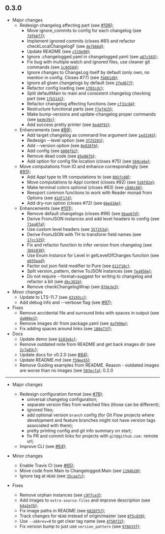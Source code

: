 0.3.0
---

* Major changes
  - Redesign changelog affecting part (see [#106]( https://github.com/GetShopTV/changelogged/pull/106 ));
    - Move ignore_commits to config for each changelog (see [`7dfb6f7`]( https://github.com/GetShopTV/changelogged/commit/7dfb6f7 ));
    - Implement ignored commits (closes #81) and refactor checkLocalChangelogF (see [`de7bbbd`]( https://github.com/GetShopTV/changelogged/commit/de7bbbd ));
    - Update README (see [`c519e90`]( https://github.com/GetShopTV/changelogged/commit/c519e90 ));
    - Ignore .changelogged.yaml in changelogged.yaml (see [`a87c565`]( https://github.com/GetShopTV/changelogged/commit/a87c565 ));
    - Fix bug with multiple watch and ignored files, use cleaner git commands (see [`1c0d594`]( https://github.com/GetShopTV/changelogged/commit/1c0d594 ));
    - Ignore changes to ChangeLog itself by default (only own, no mention in config. Closes #77) (see [`fb861db`]( https://github.com/GetShopTV/changelogged/commit/fb861db ));
    - Ignore all given changelogs by default (see [`2fed677`]( https://github.com/GetShopTV/changelogged/commit/2fed677 ));
    - Refactor config loading (see [`1f03cdc`]( https://github.com/GetShopTV/changelogged/commit/1f03cdc ));
    - Split defaultMain to main and consistent changelog checking part (see [`1fb5141`]( https://github.com/GetShopTV/changelogged/commit/1fb5141 ));
    - Refactor changelog affecting functions (see [`cf31c84`]( https://github.com/GetShopTV/changelogged/commit/cf31c84 ));
    - Restructure functional parts (see [`f7ef415`]( https://github.com/GetShopTV/changelogged/commit/f7ef415 ));
    - Make bump-versions and update-changelog proper commands (see [`bede39c`]( https://github.com/GetShopTV/changelogged/commit/bede39c ));
    - Add success pretty printer (see [`9addf91`]( https://github.com/GetShopTV/changelogged/commit/9addf91 ));
  - Enhancements (see [#89]( https://github.com/GetShopTV/changelogged/pull/89 ));
    - Add target changelog as command line argument (see [`1ed3345`]( https://github.com/GetShopTV/changelogged/commit/1ed3345 ));
    - Redesign --level option (see [`3f25201`]( https://github.com/GetShopTV/changelogged/commit/3f25201 ));
    - Add --version option (see [`0e828fb`]( https://github.com/GetShopTV/changelogged/commit/0e828fb ));
    - Add config (see [`b000fb2`]( https://github.com/GetShopTV/changelogged/commit/b000fb2 ));
    - Remove dead code (see [`85e067b`]( https://github.com/GetShopTV/changelogged/commit/85e067b ));
    - Add option for config file location (closes #75) (see [`569ce6e`]( https://github.com/GetShopTV/changelogged/commit/569ce6e ));
  - Move computations from IO and enhance correspondingly (see [#93]( https://github.com/GetShopTV/changelogged/pull/93 ));
    - Add Appl type to lift computations to (see [`095fc88`]( https://github.com/GetShopTV/changelogged/commit/095fc88 ));
    - Move computations to Appl context (closes #92) (see [`518f82e`]( https://github.com/GetShopTV/changelogged/commit/518f82e ));
    - Make terminal colors optional (closes #63) (see [`c846c86`]( https://github.com/GetShopTV/changelogged/commit/c846c86 ));
    - Reexport common functions to work with Reader monad from Options (see [`41df17d`]( https://github.com/GetShopTV/changelogged/commit/41df17d ));
    - Add dry-run option (closes #72) (see [`6bed18e`]( https://github.com/GetShopTV/changelogged/commit/6bed18e ));
  - Enhancements (see [#101]( https://github.com/GetShopTV/changelogged/pull/101 ));
    - Remove default changelogs (closes #96) (see [`bbae67d`]( https://github.com/GetShopTV/changelogged/commit/bbae67d ));
    - Derive FromJSON instances and add level headers to config (see [`71ea07a`]( https://github.com/GetShopTV/changelogged/commit/71ea07a ));
    - Use custom level headers (see [`357253a`]( https://github.com/GetShopTV/changelogged/commit/357253a ));
    - Derive FromJSON with TH to transform field names (see [`17cc325`]( https://github.com/GetShopTV/changelogged/commit/17cc325 ));
    - Fix and refactor function to infer version from changelog (see [`3bb1036`]( https://github.com/GetShopTV/changelogged/commit/3bb1036 ));
    - Use Enum instance for Level in getLevelOfChanges function (see [`e655ead`]( https://github.com/GetShopTV/changelogged/commit/e655ead ));
    - Factor out json field modifier to Pure (see [`611f10c`]( https://github.com/GetShopTV/changelogged/commit/611f10c ));
    - Split version_pattern, derive ToJSON instances (see [`fea956e`]( https://github.com/GetShopTV/changelogged/commit/fea956e ));
    - Do not require --format=suggest for writing to changelog and refactor a bit (see [`dbc381b`]( https://github.com/GetShopTV/changelogged/commit/dbc381b ));
    - Remove checkChangelogWrap (see [`97de3e3`]( https://github.com/GetShopTV/changelogged/commit/97de3e3 ));
* Minor changes
  - Update to LTS-11.7 (see [`43193cc`]( https://github.com/GetShopTV/changelogged/commit/43193cc ));
  - Add debug info and --verbose flag (see [#97]( https://github.com/GetShopTV/changelogged/pull/97 ));
* Fixes
  - Remove accidental file and surround links with spaces in output (see [`da006e1`]( https://github.com/GetShopTV/changelogged/commit/da006e1 ));
  - Remove images dir from package.yaml (see [`4af996e`]( https://github.com/GetShopTV/changelogged/commit/4af996e ));
  - Fix adding spaces around links (see [`180e73f`]( https://github.com/GetShopTV/changelogged/commit/180e73f ));
* Docs
  - Update demo (see [`b103e6c`]( https://github.com/GetShopTV/changelogged/commit/b103e6c ));
  - Remove outdated note from README and get back images dir (see [`2c7a03c`]( https://github.com/GetShopTV/changelogged/commit/2c7a03c ));
  - Update docs for v0.2.0 (see [#84]( https://github.com/GetShopTV/changelogged/pull/84 ));
  - Update README.md (see [`f59ee55`]( https://github.com/GetShopTV/changelogged/commit/f59ee55 ));
  - Remove Guiding examples from README. Reason - outdated images are worse than no images (see [`503ecfa`]( https://github.com/GetShopTV/changelogged/commit/503ecfa ));
0.2.0
---

* Major changes
  - Redesign configuration format (see [#76](https://github.com/GetShopTV/changelogged/pull/76));
    - universal changelog configuration;
    - separate version files from watched files (those can be different);
    - ignored files;
    - add optional version `branch` config (for Git Flow projects where development and feature branches might not have version tags associated with them);
    - pretty printing config and git info summary on start;
    - fix PR and commit links for projects with `git@github.com:` remote url;
  - Improve CLI (see [#64](https://github.com/GetShopTV/changelogged/pull/64));

* Minor changes
  - Enable Travis CI (see [#65](https://github.com/GetShopTV/changelogged/pull/65));
  - Move code from Main to Changelogged.Main (see [`1194b20`](https://github.com/GetShopTV/changelogged/commit/1194b20));
  - Ignore tag at `HEAD` (see [`35cae7c`](https://github.com/GetShopTV/changelogged/commit/35cae7c));

* Fixes
  - Remove orphan instances (see [`c9ffce3`](https://github.com/GetShopTV/changelogged/commit/c9ffce3));
  - Add images to `extra-source-files` and improve description (see [`b4a2efb`](https://github.com/GetShopTV/changelogged/commit/b4a2efb));
  - Fix image paths in README (see [`6028f57`](https://github.com/GetShopTV/changelogged/commit/6028f57));
  - Track changes for `HEAD` instead of origin/master (see [`0f5c839`](https://github.com/GetShopTV/changelogged/commit/0f5c839));
  - Use `--abbrev=0` to get clear tag name (see [`4f50f22`](https://github.com/GetShopTV/changelogged/commit/4f50f22));
  - Fix version bump to just use `version_pattern` (see [`976633f`](https://github.com/GetShopTV/changelogged/commit/976633f));
